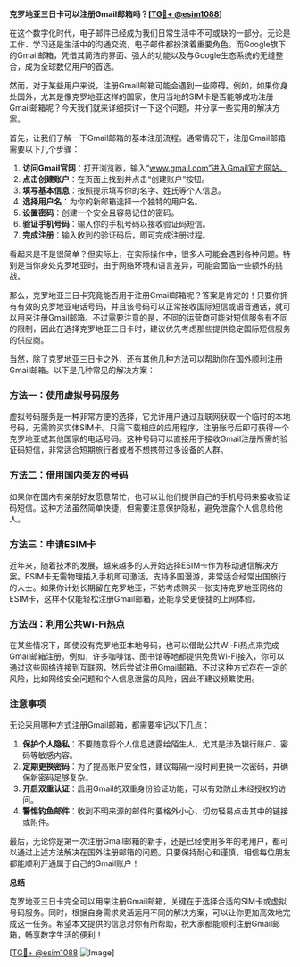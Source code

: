 **克罗地亚三日卡可以注册Gmail邮箱吗？[[TG💪+ @esim1088](https://t.me/s/esim1088)]**

在这个数字化时代，电子邮件已经成为我们日常生活中不可或缺的一部分。无论是工作、学习还是生活中的沟通交流，电子邮件都扮演着重要角色。而Google旗下的Gmail邮箱，凭借其简洁的界面、强大的功能以及与Google生态系统的无缝整合，成为全球数亿用户的首选。

然而，对于某些用户来说，注册Gmail邮箱可能会遇到一些障碍。例如，如果你身处国外，尤其是像克罗地亚这样的国家，使用当地的SIM卡是否能够成功注册Gmail邮箱呢？今天我们就来详细探讨一下这个问题，并分享一些实用的解决方案。

首先，让我们了解一下Gmail邮箱的基本注册流程。通常情况下，注册Gmail邮箱需要以下几个步骤：

1. **访问Gmail官网**：打开浏览器，输入“www.gmail.com”进入Gmail官方网站。
2. **点击创建账户**：在页面上找到并点击“创建账户”按钮。
3. **填写基本信息**：按照提示填写你的名字、姓氏等个人信息。
4. **选择用户名**：为你的新邮箱选择一个独特的用户名。
5. **设置密码**：创建一个安全且容易记住的密码。
6. **验证手机号码**：输入你的手机号码以接收验证码短信。
7. **完成注册**：输入收到的验证码后，即可完成注册过程。

看起来是不是很简单？但实际上，在实际操作中，很多人可能会遇到各种问题。特别是当你身处克罗地亚时，由于网络环境和语言差异，可能会面临一些额外的挑战。

那么，克罗地亚三日卡究竟能否用于注册Gmail邮箱呢？答案是肯定的！只要你拥有有效的克罗地亚电话号码，并且该号码可以正常接收国际短信或语音通话，就可以用来注册Gmail邮箱。不过需要注意的是，不同的运营商可能对短信服务有不同的限制，因此在选择克罗地亚三日卡时，建议优先考虑那些提供稳定国际短信服务的供应商。

当然，除了克罗地亚三日卡之外，还有其他几种方法可以帮助你在国外顺利注册Gmail邮箱。以下是几种常见的解决方案：

### 方法一：使用虚拟号码服务

虚拟号码服务是一种非常方便的选择，它允许用户通过互联网获取一个临时的本地号码，无需购买实体SIM卡。只需下载相应的应用程序，注册账号后即可获得一个克罗地亚或其他国家的电话号码。这种号码可以直接用于接收Gmail注册所需的验证码短信，非常适合短期旅行者或者不想携带过多设备的人群。

### 方法二：借用国内亲友的号码

如果你在国内有亲朋好友愿意帮忙，也可以让他们提供自己的手机号码来接收验证码短信。这种方法虽然简单快捷，但需要注意保护隐私，避免泄露个人信息给他人。

### 方法三：申请ESIM卡

近年来，随着技术的发展，越来越多的人开始选择ESIM卡作为移动通信解决方案。ESIM卡无需物理插入手机即可激活，支持多国漫游，非常适合经常出国旅行的人士。如果你计划长期留在克罗地亚，不妨考虑购买一张支持克罗地亚网络的ESIM卡，这样不仅能轻松注册Gmail邮箱，还能享受更便捷的上网体验。

### 方法四：利用公共Wi-Fi热点

在某些情况下，即使没有克罗地亚本地号码，也可以借助公共Wi-Fi热点来完成Gmail邮箱注册。例如，许多咖啡馆、图书馆等地都提供免费Wi-Fi接入，你可以通过这些网络连接到互联网，然后尝试注册Gmail邮箱。不过这种方式存在一定的风险，比如网络安全问题和个人信息泄露的风险，因此不建议频繁使用。

### 注意事项

无论采用哪种方式注册Gmail邮箱，都需要牢记以下几点：

1. **保护个人隐私**：不要随意将个人信息透露给陌生人，尤其是涉及银行账户、密码等敏感内容。
2. **定期更换密码**：为了提高账户安全性，建议每隔一段时间更换一次密码，并确保新密码足够复杂。
3. **开启双重认证**：启用Gmail的双重身份验证功能，可以有效防止未经授权的访问。
4. **警惕钓鱼邮件**：收到不明来源的邮件时要格外小心，切勿轻易点击其中的链接或附件。

最后，无论你是第一次注册Gmail邮箱的新手，还是已经使用多年的老用户，都可以通过上述方法解决在国外注册邮箱的问题。只要保持耐心和谨慎，相信每位朋友都能顺利开通属于自己的Gmail账户！

**总结**

克罗地亚三日卡完全可以用来注册Gmail邮箱，关键在于选择合适的SIM卡或虚拟号码服务。同时，根据自身需求灵活运用不同的解决方案，可以让你更加高效地完成这一任务。希望本文提供的信息对你有所帮助，祝大家都能顺利注册Gmail邮箱，畅享数字生活的便利！

[[TG💪+ @esim1088](https://t.me/s/esim1088) ![Image](https://i.postimg.cc/4NQfJmqS/Snipaste-2025-05-13-00-14-12.png)]